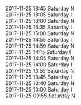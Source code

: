 2017-11-25 18:45 Saturday  N  
2017-11-25 18:05 Saturday  I  
2017-11-25 18:00 Saturday  N  
2017-11-25 16:35 Saturday  I  
2017-11-25 15:00 Saturday  N  
2017-11-25 14:55 Saturday  I  
2017-11-25 14:50 Saturday  N  
2017-11-25 14:15 Saturday  I  
2017-11-25 14:05 Saturday  N  
2017-11-25 14:00 Saturday  I  
2017-11-25 13:55 Saturday  N  
2017-11-25 13:45 Saturday  I  
2017-11-25 13:40 Saturday  N  
2017-11-25 10:00 Saturday  I  
2017-11-25 09:55 Saturday  N  
